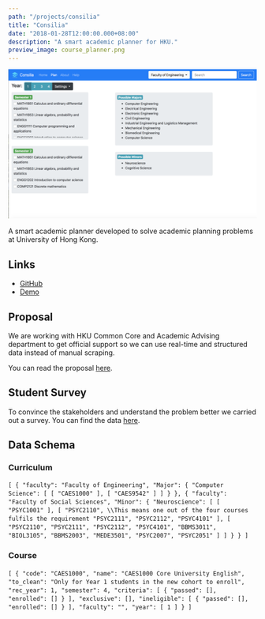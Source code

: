 ```yaml
---
path: "/projects/consilia"
title: "Consilia"
date: "2018-01-28T12:00:00.000+08:00"
description: "A smart academic planner for HKU."
preview_image: course_planner.png
---
```


![Course Planner](./course_planner.png)

A smart academic planner developed to solve academic planning problems at University of Hong Kong.

## Links

- [GitHub](https://github.com/utkarsh867/Consilia)
- [Demo](http://dbil.southeastasia.cloudapp.azure.com:3000)

## Proposal

We are working with HKU Common Core and Academic Advising department to get official support so we can use real-time and structured data instead of manual scraping.

You can read the proposal [here](https://docs.google.com/document/d/1wDlMYRghCE826MMMo283TukCORy_jY0d9yf6ey5SyX8/edit?usp=sharing).

## Student Survey

To convince the stakeholders and understand the problem better we carried out a survey. You can find the data [here](assets/survey_data.pdf).

## Data Schema

### Curriculum

`[ { "faculty": "Faculty of Engineering", "Major": { "Computer Science": [ [ "CAES1000" ], [ "CAES9542" ] ] } }, { "faculty": "Faculty of Social Sciences", "Minor": { "Neuroscience": [ [ "PSYC1001" ], [ "PSYC2110", \\This means one out of the four courses fulfils the requirement "PSYC2111", "PSYC2112", "PSYC4101" ], [ "PSYC2110", "PSYC2111", "PSYC2112", "PSYC4101", "BBMS3011", "BIOL3105", "BBMS2003", "MEDE3501", "PSYC2007", "PSYC2051" ] ] } } ]`

### Course

`[ { "code": "CAES1000", "name": "CAES1000 Core University English", "to_clean": "Only for Year 1 students in the new cohort to enroll", "rec_year": 1, "semester": 4, "criteria": [ { "passed": [], "enrolled": [] } ], "exclusive": [], "ineligible": [ { "passed": [], "enrolled": [] } ], "faculty": "", "year": [ 1 ] } ]`
